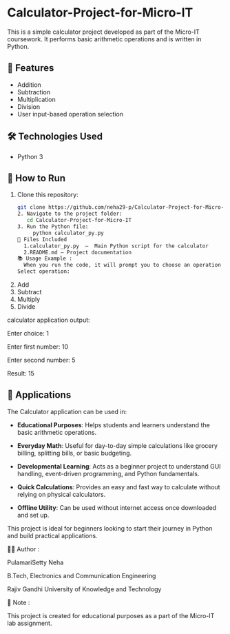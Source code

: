 # Calculator-Project-for-Micro-IT

This is a simple calculator project developed as part of the Micro-IT coursework. It performs basic arithmetic operations and is written in Python.

## 🧮 Features

- Addition
- Subtraction
- Multiplication
- Division
- User input-based operation selection

## 🛠️ Technologies Used

- Python 3

## 🚀 How to Run

1. Clone this repository:
   ```bash
   git clone https://github.com/neha29-p/Calculator-Project-for-Micro-IT.git
   2. Navigate to the project folder:
      cd Calculator-Project-for-Micro-IT
   3. Run the Python file:
        python calculator_py.py
   📁 Files Included
     1.calculator_py.py  —  Main Python script for the calculator
     2.README.md — Project documentation
   📚 Usage Example :
     When you run the code, it will prompt you to choose an operation and enter two numbers:
   Select operation:
1. Add
2. Subtract
3. Multiply
4. Divide

calculator application output:

  Enter choice: 1
  
  Enter first number: 10
  
  Enter second number: 5
  
  Result: 15

  ## 📱 Applications

The Calculator application can be used in:

- **Educational Purposes**: Helps students and learners understand the basic arithmetic operations.

- **Everyday Math**: Useful for day-to-day simple calculations like grocery billing, splitting bills, or basic budgeting.

- **Developmental Learning**: Acts as a beginner project to understand GUI handling, event-driven programming, and Python fundamentals.

- **Quick Calculations**: Provides an easy and fast way to calculate without relying on physical calculators.

- **Offline Utility**: Can be used without internet access once downloaded and set up.

This project is ideal for beginners looking to start their journey in Python and build practical applications.

👩‍💻 Author :


   PulamariSetty Neha

   B.Tech, Electronics and Communication Engineering
   
   Rajiv Gandhi University of Knowledge and Technology

📌 Note :

   This project is created for educational purposes as a part of the Micro-IT lab assignment.
